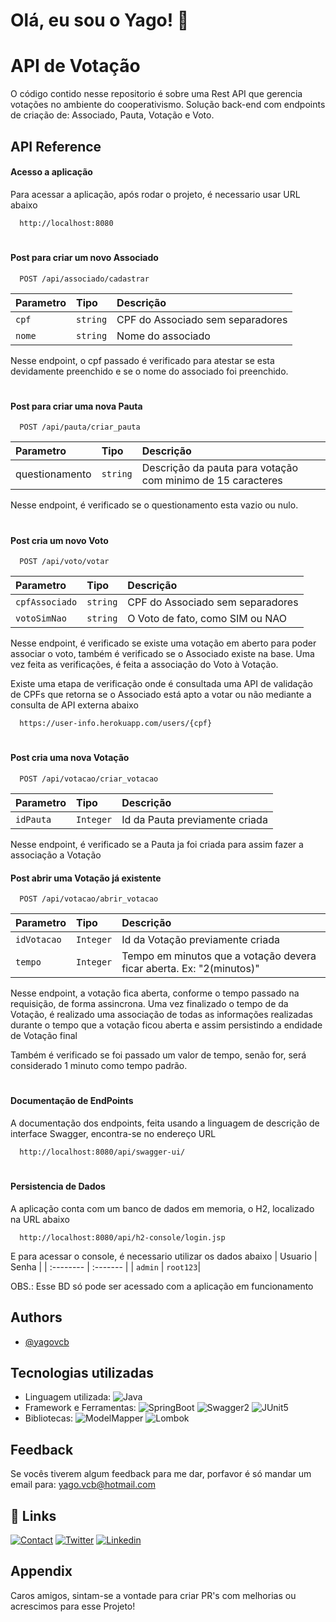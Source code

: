 
# Olá, eu sou o Yago! 👋

  
# API de Votação 

O código contido nesse repositorio é sobre uma Rest API que gerencia votações no ambiente do cooperativismo. Solução back-end com endpoints de criação de: Associado, Pauta, Votação e Voto.



## API Reference

#### Acesso a aplicação

Para acessar a aplicação, após rodar o projeto, é necessario usar URL abaixo 
```http
  http://localhost:8080
```

#

#### Post para criar um novo Associado

```http
  POST /api/associado/cadastrar
```

| Parametro | Tipo     | Descrição                   |
| :-------- | :------- | :-------------------------    |
| `cpf`     | `string` | CPF do Associado sem separadores |
| `nome`    | `string` | Nome do associado                |

Nesse endpoint, o cpf passado é verificado para atestar se esta devidamente preenchido e se o nome do associado foi preenchido.

#

#### Post para criar uma nova Pauta

```http
  POST /api/pauta/criar_pauta
```

| Parametro       | Tipo     | Descrição                                                   |
| :-------------- | :------- | :---------------------------------------------------------- |
| questionamento  | `string` | Descrição da pauta para votação com minimo de 15 caracteres |

Nesse endpoint, é verificado se o questionamento esta vazio ou nulo.

#

#### Post cria um novo Voto

```http
  POST /api/voto/votar
```

| Parametro | Tipo     | Descrição                               |
| :-------- | :------- | :-----------------------------------    |
| `cpfAssociado`   | `string` | CPF do Associado sem separadores |
| `votoSimNao`     | `string` | O Voto de fato, como SIM ou NAO  |

Nesse endpoint, é verificado se existe uma votação em aberto para poder associar o voto, 
também é verificado se o Associado existe na base. Uma vez feita as verificações, é feita a associação do Voto à Votação. 

Existe uma etapa de verificação onde é consultada uma API de validação de CPFs que retorna se o 
Associado está apto a votar ou não mediante a consulta de API externa abaixo

```http
  https://user-info.herokuapp.com/users/{cpf}
```
  
#

#### Post cria uma nova Votação

```http
  POST /api/votacao/criar_votacao
```

| Parametro     | Tipo      | Descrição                      |
| :------------ | :-------- | :-------------------------     |
| `idPauta`     | `Integer` | Id da Pauta previamente criada |

Nesse endpoint, é verificado se a Pauta ja foi criada para assim fazer a associação a Votação

#### Post abrir uma Votação já existente

```http
  POST /api/votacao/abrir_votacao
```

| Parametro     | Tipo      | Descrição                                                             |
| :------------ | :-------- | :-------------------------------------------------------------------- |
| `idVotacao`   | `Integer` | Id da Votação previamente criada                                      |
| `tempo`       | `Integer` | Tempo em minutos que a votação devera ficar aberta. Ex: "2(minutos)"  |

Nesse endpoint, a votação fica aberta, conforme o tempo passado na requisição, 
de forma assincrona. Uma vez finalizado o tempo de da Votação, é realizado uma associação de todas as informações realizadas durante o tempo que 
a votação ficou aberta e assim persistindo a endidade de Votação final

Também é verificado se foi passado um valor de tempo, 
senão for, será considerado 1 minuto como tempo padrão. 

#

#### Documentação de EndPoints

A documentação dos endpoints, feita usando a linguagem de descrição de interface Swagger,
encontra-se no endereço URL

```http
  http://localhost:8080/api/swagger-ui/
```
#
#### Persistencia de Dados

A aplicação conta com um banco de dados em memoria, o H2, localizado na URL abaixo

```http
  http://localhost:8080/api/h2-console/login.jsp
```
E para acessar o console, é necessario utilizar os dados abaixo
| Usuario   | Senha    |
| :-------- | :------- |
| `admin`   | `root123`|

OBS.: Esse BD só pode ser acessado com a aplicação em funcionamento
## Authors

- [@yagovcb](https://www.github.com/Yagovcb)

  
## Tecnologias utilizadas

- Linguagem utilizada:
  ![Java](https://img.shields.io/badge/Java-ea2d2f?style=flat-square&logo=java&logoColor=ffffff)
- Framework e Ferramentas: 
  ![SpringBoot](https://img.shields.io/badge/SpringBoot-33CC00?style=flat-square&logo=springboot&logoColor=ffffff)
  ![Swagger2](https://img.shields.io/badge/Swagger2-33AC7C?style=flat-square&logo=swagger&logoColor=ffffff)
  ![JUnit5](https://img.shields.io/badge/JUnit_5-336600?style=flat-square&logo=junit5&logoColor=ea2d2f)
- Bibliotecas:
  ![ModelMapper](https://img.shields.io/badge/ModelMapper-3333CC?style=flat-modelMapper&logo=modelMapper&logoColor=ffffff)
  ![Lombok](https://img.shields.io/badge/Lombok-663300?style=flat-square&logo=lombok&logoColor=ffffff)

  
## Feedback

Se vocês tiverem algum feedback para me dar, porfavor é só mandar um email para: yago.vcb@hotmail.com

  
## 🔗 Links
[![Contact](https://img.shields.io/badge/yago.vcb@hotmail.com-FFFEEE?style=flat-square&logo=gmail&logoColor=red)](mailto:yago.vcb@hotmail.com)
[![Twitter](https://img.shields.io/badge/@Yagovcb-1DA1F2?style=flat-square&logo=twitter&logoColor=white)](https://twitter.com/Yagovcb)
[![Linkedin](https://img.shields.io/badge/Yago_do_Valle_Castelo_Branco-0077b5?style=flat-square&logo=Linkedin&logoColor=white)](https://www.linkedin.com/in/yagovcb/)

  
## Appendix

Caros amigos, sintam-se a vontade para criar PR's com melhorias ou acrescimos para esse Projeto!

  